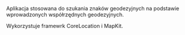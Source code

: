 Aplikacja stosowana do szukania znaków geodezyjnych na podstawie wprowadzonych współrzędnych geodezyjnych. 

Wykorzystuje framewrk CoreLocation i MapKit.
